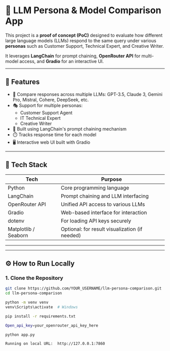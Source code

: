 # 🤖 LLM Persona & Model Comparison App

This project is a **proof of concept (PoC)** designed to evaluate how different large language models (LLMs) respond to the same query under various **personas** such as Customer Support, Technical Expert, and Creative Writer.

It leverages **LangChain** for prompt chaining, **OpenRouter API** for multi-model access, and **Gradio** for an interactive UI.

---

## 🚀 Features

- 🔄 Compare responses across multiple LLMs: GPT-3.5, Claude 3, Gemini Pro, Mistral, Cohere, DeepSeek, etc.
- 🎭 Support for multiple personas:
  - Customer Support Agent
  - IT Technical Expert
  - Creative Writer
- 🧠 Built using LangChain's prompt chaining mechanism
- ⏱️ Tracks response time for each model
- 🖥️ Interactive web UI built with Gradio

---

## 🔧 Tech Stack

| Tech             | Purpose                             |
|------------------|-------------------------------------|
| Python           | Core programming language           |
| LangChain        | Prompt chaining and LLM interfacing |
| OpenRouter API   | Unified API access to various LLMs  |
| Gradio           | Web-based interface for interaction |
| dotenv           | For loading API keys securely       |
| Matplotlib / Seaborn | Optional: for result visualization (if needed) |

---


---

## ⚙️ How to Run Locally

### 1. Clone the Repository

```bash
git clone https://github.com/YOUR_USERNAME/llm-persona-comparison.git
cd llm-persona-comparison

python -m venv venv
venv\Scripts\activate  # Windows

pip install -r requirements.txt

Open_api_key=your_openrouter_api_key_here

python app.py

Running on local URL:  http://127.0.0.1:7860
